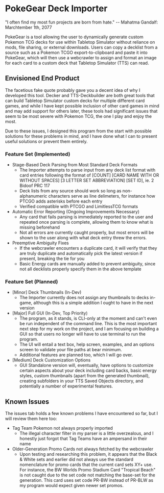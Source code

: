 # PokeGear Deck Importer

"I often find my most fun projects are born from hate." -- Mahatma Gandalf: Marchtember 1th, 2077

PokeGear is a tool allowing the user to dynamically generate custom Pokemon TCG decks for use within Tabletop Simulator without reliance on mods, file sharing, or external downloads. Users can copy a decklist from a source such as a Pokemon TCGO export-to-clipboard and paste it into PokeGear, which will then use a webcrawler to assign and format an image for each card to a custom deck that Tabletop Simulator (TTS) can read. 

## Envisioned End Product

The facetious fake quote probably gave you a decent idea of why I developed this tool. Decker and TTS-Deckbuilder are both great tools that can build Tabletop Simulator custom decks for multiple different card games, and while I have kept possible inclusion of other card games in mind and may add support for others later, these tools had significant issues that seem to be most severe with Pokemon TCG, the one I play and enjoy the most.

Due to these issues, I designed this program from the start with possible solutions for these problems in mind, and I have done what I can to present useful solutions or prevent them entirely.

### Feature Set (Implemented)
  *  Stage-Based Deck Parsing from Most Standard Deck Formats
      *  The Importer attempts to parse input from any deck list format with card entries following the format of [COUNT] [CARD NAME WITH OR WITHOUT SPACES] [3 LETTER SET ABBREVIATION] [SET ID], ie. 2 Bidoof PRC 117
      *  Deck lists from any source should work so long as non-alphanumeric characters serve as line delimeters, for instance how PTCGO adds asterisks before each entry
      *  Verified compatible with PTCGO and LimitlessTCG formats
  *  Automatic Error Reporting (Ongoing Improvements Necessary)
      *  Any card that fails parsing is immediately reported to the user and repeated once parsing is complete, allowing them to know what is missing beforehand
      *  Not all errors are currently caught properly, but most errors will be shown to the user along with what deck entry threw the errors.
  *  Preemptive Ambiguity Fixes
      *  If the webcrawler encounters a duplicate card, it will verify that they are truly duplicate and automatically pick the latest version if present, breaking the tie for you
      *  Basic Energy cards are manually added to prevent ambiguity, since not all decklists properly specify them in the above template  

### Feature Set (Planned)
 *  [Minor] Deck Thumbnails (In-Dev)
      *  The Importer currently does not assign any thumbnails to decks in-game, although this is a simple addition I ought to have in the next version
 *  [Major] Full GUI (In-Dev, Top Priority)
      *  The program, as it stands, is CLI-only at the moment and can't even be run independent of the command line. This is the most important next step for my work on the project, and I am focusing on building a GUI so that users no longer will have to use terminal to run the program.
      *  The UI will entail a text box, help screen, examples, and an options screen to validate your file paths at bear minimum.
      *  Additional features are planned too, which I will go over.
 *  [Medium] Deck Customization Options
      *  GUI Standalone version will, eventually, have options to customize certain aspects about your deck including card backs, basic energy styles, custom thumbnails (apart from the generated thumbnail), creating subfolders in your TTS Saved Objects directory, and potentially a number of experimental features.

## Known Issues
The issues tab holds a few known problems I have encountered so far, but I will review them here too:
 *  Tag Team Pokemon not always properly imported
      *  The illegal character filter in my parser is a little overzealous, and I honestly just forgot that Tag Teams have an ampersand in their name
 *  Older-Generation Promo Cards not always fetched by the webcrawler
      *  Upon testing and researching this problem, it appears that the Black & White sets and earlier did not always use the standard nomenclature for promo cards that the current card sets XY+ use. For instance, the BW Worlds Promo Stadium Card "Tropical Beach" is not caught due to the set code not matching the base-set for the generation. This card uses set code PR-BW instead of PR-BLW as my program would expect given newer set promos.
